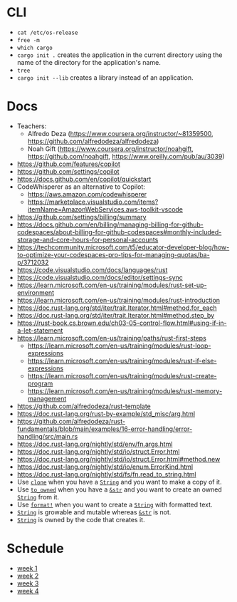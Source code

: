 # CLI

- `cat /etc/os-release`
- `free -m`
- `which cargo`
- `cargo init .` creates the application in the current directory using the name of the directory for the application's name.
- `tree`
- `cargo init --lib` creates a library instead of an application.

# Docs

- Teachers:
  - Alfredo Deza (https://www.coursera.org/instructor/~81359500, https://github.com/alfredodeza/alfredodeza)
  - Noah Gift (https://www.coursera.org/instructor/noahgift, https://github.com/noahgift, https://www.oreilly.com/pub/au/3039)
- https://github.com/features/copilot
- https://github.com/settings/copilot
- https://docs.github.com/en/copilot/quickstart
- CodeWhisperer as an alternative to Copilot:
  - https://aws.amazon.com/codewhisperer
  - https://marketplace.visualstudio.com/items?itemName=AmazonWebServices.aws-toolkit-vscode
- https://github.com/settings/billing/summary
- https://docs.github.com/en/billing/managing-billing-for-github-codespaces/about-billing-for-github-codespaces#monthly-included-storage-and-core-hours-for-personal-accounts
- https://techcommunity.microsoft.com/t5/educator-developer-blog/how-to-optimize-your-codespaces-pro-tips-for-managing-quotas/ba-p/3712032
- https://code.visualstudio.com/docs/languages/rust
- https://code.visualstudio.com/docs/editor/settings-sync
- https://learn.microsoft.com/en-us/training/modules/rust-set-up-environment 
- https://learn.microsoft.com/en-us/training/modules/rust-introduction
- https://doc.rust-lang.org/std/iter/trait.Iterator.html#method.for_each
- https://doc.rust-lang.org/std/iter/trait.Iterator.html#method.step_by
- https://rust-book.cs.brown.edu/ch03-05-control-flow.html#using-if-in-a-let-statement
- https://learn.microsoft.com/en-us/training/paths/rust-first-steps
  - https://learn.microsoft.com/en-us/training/modules/rust-loop-expressions
  - https://learn.microsoft.com/en-us/training/modules/rust-if-else-expressions
  - https://learn.microsoft.com/en-us/training/modules/rust-create-program
  - https://learn.microsoft.com/en-us/training/modules/rust-memory-management
- https://github.com/alfredodeza/rust-template
- https://doc.rust-lang.org/rust-by-example/std_misc/arg.html
- https://github.com/alfredodeza/rust-fundamentals/blob/main/examples/16-error-handling/error-handling/src/main.rs
- https://doc.rust-lang.org/nightly/std/env/fn.args.html
- https://doc.rust-lang.org/nightly/std/io/struct.Error.html
- https://doc.rust-lang.org/nightly/std/io/struct.Error.html#method.new
- https://doc.rust-lang.org/nightly/std/io/enum.ErrorKind.html
- https://doc.rust-lang.org/nightly/std/fs/fn.read_to_string.html
- Use [`clone`](https://doc.rust-lang.org/nightly/core/clone/trait.Clone.html#tymethod.clone) when you have a [`String`](https://doc.rust-lang.org/std/string/struct.String.html) and you want to make a copy of it.
- Use [`to_owned`](https://doc.rust-lang.org/std/borrow/trait.ToOwned.html#tymethod.to_owned) when you have a [`&str`](https://doc.rust-lang.org/std/primitive.str.html) and you want to create an owned [`String`](https://doc.rust-lang.org/std/string/struct.String.html) from it.
- Use [`format!`](https://doc.rust-lang.org/std/macro.format.html) when you want to create a [`String`](https://doc.rust-lang.org/std/string/struct.String.html) with formatted text.
- [`String`](https://doc.rust-lang.org/std/string/struct.String.html) is growable and mutable whereas [`&str`](https://doc.rust-lang.org/std/primitive.str.html) is not.
- [`String`](https://doc.rust-lang.org/std/string/struct.String.html) is owned by the code that creates it.

# Schedule 

- [week 1](https://github.com/alfredodeza/rust-setup)
- [week 2](https://github.com/alfredodeza/rust-fundamentals)
- [week 3](https://github.com/alfredodeza/rust-structs-types-enums/)
- [week 4](https://github.com/alfredodeza/applied-rust)